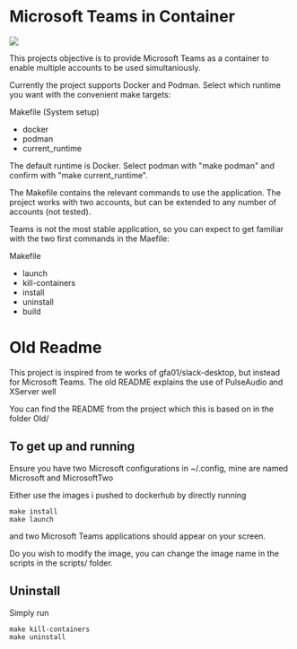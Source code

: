 # Microsoft Teams in Container
![](https://i.imgur.com/pVwxCtz.png)

This projects objective is to provide Microsoft Teams as a container to enable multiple accounts to be used simultaniously.

Currently the project supports Docker and Podman. Select which runtime you want with the convenient make targets:

Makefile (System setup)
- docker
- podman
- current_runtime

The default runtime is Docker. Select podman with "make podman" and confirm with "make current_runtime".

The Makefile contains the relevant commands to use the application. The project works with two accounts, but can be extended to any number of accounts (not tested).

Teams is not the most stable application, so you can expect to get familiar with the two first commands in the Maefile:

Makefile
- launch
- kill-containers
- install
- uninstall
- build

# Old Readme

This project is inspired from te works of gfa01/slack-desktop, but instead for Microsoft Teams. The old README explains the use of PulseAudio and XServer well

You can find the README from the project which this is based on in the folder Old/

## To get up and running

Ensure you have two Microsoft configurations in ~/.config, mine are named Microsoft and MicrosoftTwo

Either use the images i pushed to dockerhub by directly running

```
make install
make launch
```

and two Microsoft Teams applications should appear on your screen.

Do you wish to modify the image, you can change the image name in the scripts in the scripts/ folder.


## Uninstall

Simply run

```
make kill-containers
make uninstall
```
